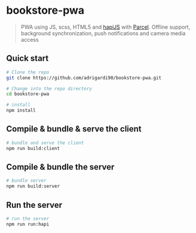 # bookstore-pwa
> PWA using JS, scss, HTML5 and [hapiJS](https://hapijs.com) with [Parcel](http://parceljs.org). Offline support, background synchronization, push notifications and camera media access

## Quick start

```bash
# Clone the repo
git clone https://github.com/adrigardi90/bookstore-pwa.git

# Change into the repo directory
cd bookstore-pwa

# install
npm install

```

## Compile & bundle  & serve the client

```bash
# bundle and serve the client
npm run build:client
```

## Compile & bundle the server

```bash
# bundle server
npm run build:server
```

## Run the server

```bash
# run the server
npm run run:hapi
```